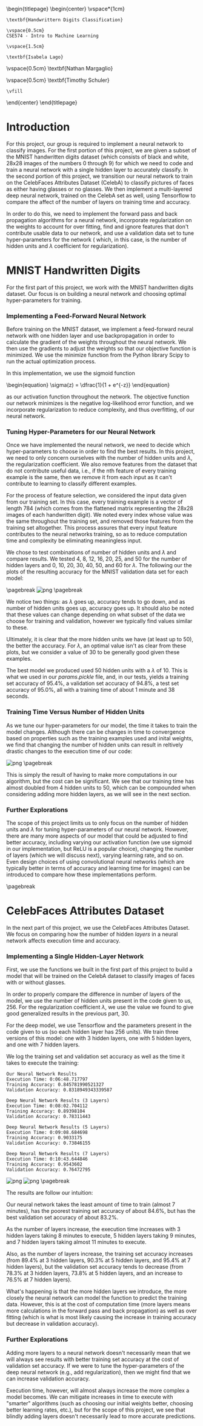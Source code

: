 \begin{titlepage} \begin{center} \vspace*{1cm}

    \textbf{Handwrittern Digits Classification}
    
    \vspace{0.5cm}
    CSE574 - Intro to Machine Learning
    
    \vspace{1.5cm}
    
    \textbf{Isabela Lago}

\vspace{0.5cm}
\textbf{Nathan Margaglio}

\vspace{0.5cm}
\textbf{Timothy Schuler}
    
    \vfill
    
\end{center}
\end{titlepage}

# Introduction

For this project, our group is required to implement a neural network to classify images.  For the first portion of this project, we are given a subset of the MNIST handwritten digits dataset (which consists of black and white, 28x28 images of the numbers 0 through 9) for which we need to code and train a neural network with a single hidden layer to accurately classify.  In the second portion of this project, we transition our neural network to train on the CelebFaces Attributes Dataset (CelebA) to classify pictures of faces as either having glasses or no glasses.  We then implement a multi-layered deep neural network, trained on the CelebA set as well, using Tensorflow to compare the affect of the number of layers on training time and accuracy.

In order to do this, we need to implement the forward pass and back propagation algorithms for a neural network, incorporate regularization on the weights to account for over fitting, find and ignore features that don't contribute usable data to our network, and use a validation data set to tune hyper-parameters for the network ( which, in this case, is the number of hidden units and $\lambda$ coefficient for regularization).

# MNIST Handwritten Digits

For the first part of this project, we work with the MNIST handwritten digits dataset.  Our focus is on building a neural network and choosing optimal hyper-parameters for training.

### Implementing a Feed-Forward Neural Network

Before training on the MNIST dataset, we implement a feed-forward neural network with one hidden layer and use backpropagation in order to calculate the gradient of the weights throughout the neural network.  We then use the gradients to adjust the weights so that our objective function is minimized.  We use the minimize function from the Python library Scipy to run the actual optimization process.

In this implementation, we use the sigmoid function

\begin{equation}
	\sigma(z) = \dfrac{1}{1 + e^{-z}}
\end{equation}

as our activation function throughout the network.  The objective function our network minimizes is the negative log-likelihood error function, and we incorporate regularization to reduce complexity, and thus overfitting, of our neural network.

### Tuning Hyper-Parameters for our Neural Network

Once we have implemented the neural network, we need to decide which hyper-parameters to choose in order to find the best results.  In this project, we need to only concern ourselves with the number of hidden units and $\lambda$, the regularization coefficient.  We also remove features from the dataset that do not contribute useful data, i.e., if the nth feature of every training example is the same, then we remove it from each input as it can't contribute to learning to classify different examples.

For the process of feature selection, we considered the input data given from our training set.  In this case, every training example is a vector of length 784 (which comes from the flattened matrix representing the 28x28 images of each handwritten digit).  We noted every index whose value was the same throughout the training set, and removed those features from the training set altogether.  This process assures that every input feature contributes to the neural networks training, so as to reduce computation time and complexity be eliminating meaningless input.

We chose to test combinations of number of hidden units and $\lambda$ and compare results.  We tested 4, 8, 12, 16, 20, 25, and 50 for the number of hidden layers and 0, 10, 20, 30, 40, 50, and 60 for $\lambda$.  The following our the plots of the resulting accuracy for the MNIST validation data set for each model:

\pagebreak
![png](output_4_0.png)
\pagebreak

We notice two things:  as $\lambda$ goes up, accuracy tends to go down, and as number of hidden units goes up, accuracy goes up.  It should also be noted that these values can change depending on what subset of the data we choose for training and validation, however we typically find values similar to these.

Ultimately, it is clear that the more hidden units we have (at least up to 50), the better the accuracy.  For $\lambda$, an optimal value isn't as clear from these plots, but we consider a value of 30 to be generally good given these examples.

The best model we produced used 50 hidden units with a $\lambda$ of 10.  This is what we used in our $params.pickle$ file, and, in our tests, yields a training set accuracy of 95.4%, a validation set accuracy of 94.8%, a test set accuracy of 95.0%, all with a training time of about 1 minute and 38 seconds.

### Training Time Versus Number of Hidden Units

As we tune our hyper-parameters for our model, the time it takes to train the model changes.  Although there can be changes in time to convergence based on properties such as the training examples used and inital weights, we find that changing the number of hidden units can result in reltively drastic changes to the execution time of our code:

![png](output_ave_time.png)
\pagebreak

This is simply the result of having to make more computations in our algorithm, but the cost can be significant.  We see that our training time has almost doubled from 4 hidden units to 50, which can be compounded when considering adding more hidden layers, as we will see in the next section.

### Further Explorations

The scope of this project limits us to only focus on the number of hidden units and $\lambda$ for tuning hyper-parameters of our neural network.  However, there are many more aspects of our model that could be adjusted to find better accuracy, including varying our activation function (we use sigmoid in our implementation, but ReLU is a popular choice), changing the number of layers (which we will discuss next), varying learning rate, and so on.  Even design choices of using convolutional neural networks (which are typically better in terms of accuracy and learning time for images) can be introduced to compare how these implementations perform.

\pagebreak

# CelebFaces Attributes Dataset

In the next part of this project, we use the CelebFaces Attributes Dataset.  We focus on comparing how the number of hidden *layers* in a neural network affects execution time and accuracy.

### Implementing a Single Hidden-Layer Network

First, we use the functions we built in the first part of this project to build a model that will be trained on the CelebA dataset to classify images of faces with or without glasses.

In order to properly compare the difference in number of layers of the model, we use the number of hidden units present in the code given to us, 256.  For the regularization coefficient $\lambda$, we use the value we found to give good generalized results in the previous part, 30.

For the deep model, we use Tensorflow and the parameters present in the code given to us (so each hidden layer has 256 units).  We train three versions of this model: one with 3 hidden layers, one with 5 hidden layers, and one with 7 hidden layers.

We log the training set and validation set accuracy as well as the time it takes to execute the training:

    Our Neural Network Results
    Execution Time: 0:06:48.717797
    Training Accuracy: 0.845781990521327
    Validation Accuracy: 0.8318949343339587
    
    Deep Neural Network Results (3 Layers)
    Execution Time: 0:08:02.704112
    Training Accuracy: 0.89398104
    Validation Accuracy: 0.78311443
    
    Deep Neural Network Results (5 Layers)
    Execution Time: 0:09:08.684698
    Training Accuracy: 0.9033175
    Validation Accuracy: 0.73846155
    
    Deep Neural Network Results (7 Layers)
    Execution Time: 0:10:43.644846
    Training Accuracy: 0.9543602
    Validation Accuracy: 0.76472795

![png](output_layers.png)
![png](output_layers_time.png)
\pagebreak

The results are follow our intuition:

Our neural network takes the least amount of time to train (almost 7 minutes), has the poorest training set accuracy of about 84.6%, but has the best validation set accuracy of about 83.2%.

As the number of layers increase, the execution time increases with 3 hidden layers taking 8 minutes to execute, 5 hidden layers taking 9 minutes, and 7 hidden layers taking almost 11 minutes to execute.  

Also, as the number of layers increase, the training set accuracy increases (from 89.4% at 3 hidden layers, 90.3% at 5 hidden layers, and 95.4% at 7 hidden layers), but the validation set accuracy tends to decrease (from 78.3% at 3 hidden layers, 73.8% at 5 hidden layers, and an increase to 76.5% at 7 hidden layers).

What's happening is that the more hidden layers we introduce, the more closely the neural network can model the function to predict the training data.  However, this is at the cost of computation time (more layers means more calculations in the forward pass and back propagation) as well as over fitting (which is what is most likely causing the increase in training accuracy but decrease in validation accuracy).

### Further Explorations

Adding more layers to a neural network doesn't necessarily mean that we will always see results with better training set accuracy at the cost of validation set accuracy.  If we were to tune the hyper-parameters of the deep neural network (e.g., add regularization), then we might find that we can increase validation accuracy.

Execution time, however, will almost always increase the more complex a model becomes.  We can mitigate increases in time to execute with "smarter" algorithms (such as choosing our initial weights better, choosing better learning rates, etc.), but for the scope of this project, we see that blindly adding layers doesn't necessarily lead to more accurate predictions.
